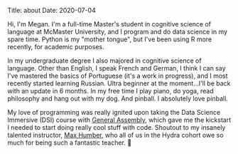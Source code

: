 Title: about
Date: 2020-07-04      

Hi, I'm Megan. I'm a full-time Master's student in cognitive science of language at McMaster University, and I program and do data science in my spare time. Python is my "mother tongue", but I've been using R more recently, for academic purposes.

In my undergraduate degree I also majored in cognitive science of language. Other than English, I speak French and German, I think I can say I've mastered the basics of Portuguese (it's a work in progress), and I most recently started learning Russian. Ultra beginner at the moment...I'll be back with an update in 6 months. In my free time I play piano, do yoga, read philosophy and hang out with my dog. And pinball. I absolutely love pinball.

My love of programming was really ignited upon taking the Data Science Immersive (DSI) course with [General Assembly](https://generalassemb.ly/), which gave me the kickstart I needed to start doing really cool stuff with code. Shoutout to my insanely talented instructor, [Max Humber](https://maxhumber.com/), who all of us in the Hydra cohort owe so much for being such a fantastic teacher. 💯
